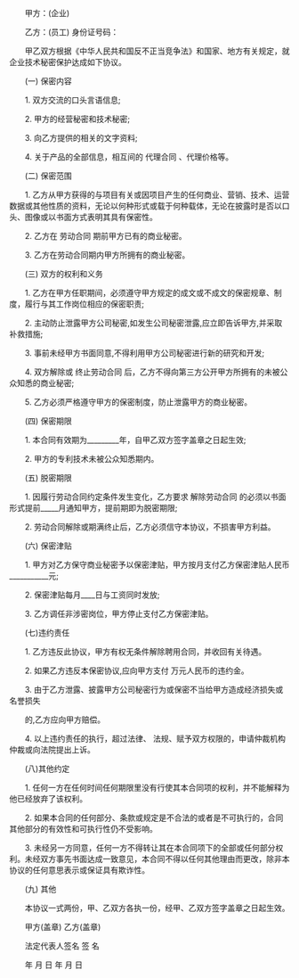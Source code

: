 
 　　甲方：(企业)
 
 　　乙方：(员工) 身份证号码：
 
 　　甲乙双方根据《中华人民共和国反不正当竞争法》和国家、地方有关规定，就企业技术秘密保护达成如下协议。
 
 　　(一) 保密内容
 
 　　1. 双方交流的口头言语信息;
 
 　　2. 甲方的经营秘密和技术秘密;
 
 　　3. 向乙方提供的相关的文字资料;
 
 　　4. 关于产品的全部信息，相互间的
代理合同
、代理价格等。
 
 　　(二) 保密范围
 
 　　1. 乙方从甲方获得的与项目有关或因项目产生的任何商业、营销、技术、运营数据或其他性质的资料，无论以何种形式或载于何种载体，无论在披露时是否以口头、图像或以书面方式表明其具有保密性。
 
 　　2. 乙方在
劳动合同
期前甲方已有的商业秘密。
 
 　　3. 乙方在劳动合同期内甲方所拥有的商业秘密。
 
 　　(三) 双方的权利和义务
 
 　　1. 乙方在甲方任职期间，必须遵守甲方规定的成文或不成文的保密规章、制度，履行与其工作岗位相应的保密职责;
 
 　　2. 主动防止泄露甲方公司秘密,如发生公司秘密泄露,应立即告诉甲方,并采取补救措施;
 
 　　3. 事前未经甲方书面同意,不得利用甲方公司秘密进行新的研究和开发;
 
 　　4. 双方解除或
终止劳动合同
后，乙方不得向第三方公开甲方所拥有的未被公众知悉的商业秘密;
 
 　　5. 乙方必须严格遵守甲方的保密制度，防止泄露甲方的商业秘密。
 
 　　(四) 保密期限
 
 　　1. 本合同有效期为_________年，自甲乙双方签字盖章之日起生效;
 
 　　2. 甲方的专利技术未被公众知悉期内。
 
 　　(五) 脱密期限
 
 　　1. 因履行劳动合同约定条件发生变化，乙方要求
解除劳动合同
的必须以书面形式提前_____月通知甲方，提前期即为脱密期限;
 
 　　2. 劳动合同解除或期满终止后，乙方必须信守本协议，不损害甲方利益。
 
 　　(六) 保密津贴
 
 　　1. 甲方对乙方保守商业秘密予以保密津贴，甲方按月支付乙方保密津贴人民币___________元;
 
 　　2. 保密津贴每月____日与工资同时发放;
 
 　　3. 乙方调任非涉密岗位，甲方停止支付乙方保密津贴。
 
 　　(七)违约责任
 
 　　1. 乙方违反此协议，甲方有权无条件解除聘用合同，并收回有关待遇。
 
 　　2. 如果乙方违反本保密协议,应向甲方支付 万元人民币的违约金。
 
 　　3. 由于乙方泄露、披露甲方公司秘密行为或保密不当给甲方造成经济损失或名誉损失
 
 　　的,乙方应向甲方赔偿。
 
 　　4. 以上违约责任的执行，超过法律、 法规、赋予双方权限的，申请仲裁机构仲裁或向法院提出上诉。
 
 　　(八)其他约定
 
 　　1. 任何一方在任何时间任何期限里没有行使其本合同项的权利，并不能解释为他已经放弃了该权利。
 
 　　2. 如果本合同的任何部分、条款或规定是不合法的或者是不可执行的，合同其他部分的有效性和可执行性仍不受影响。
 
 　　3. 未经另一方同意，任何一方不得转让其在本合同项下的全部或任何部分权利。未经双方事先书面达成一致意见，本合同不得以任何其他理由而更改，除非本协议的任何意思表示或保证具有欺诈性。
 
 　　(九) 其他
 
 　　本协议一式两份，甲、乙双方各执一份，经甲、乙双方签字盖章之日起生效。
 
 　　甲方(盖章) 乙方(盖章)
 
 　　法定代表人签名 签 名
 
 　　年 月 日 年 月 日
 
 

 
 
 
 
 
  


  
 

  


  


  
 
 
 
 

